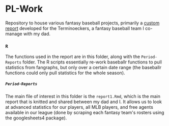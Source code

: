 # PL-Work

Repository to house various fantasy baseball projects, primarily a [custom report](https://noecke2.github.io/PL-Work/R/Period-Reports/report1.html) developed for the Terminoeckers, a fantasy baseball team I co-manage with my dad.

### `R`
The functions used in the report are in this folder, along with the `Period-Reports` folder. The R scripts essentially re-work baseballr functions to pull statistics from fangraphs, but only over a certain date range (the baseballr functions could only pull statistics for the whole season). 

##### `Period-Reports`

The main file of interest in this folder is the `report1.Rmd`, which is the main report that is knitted and shared between my dad and I. It allows us to look at advanced statistics for our players, all MLB players, and free agents available in our league (done by scraping each fantasy team's rosters using the googlesheets4 package). 
